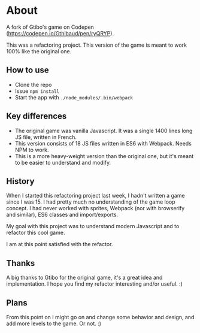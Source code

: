 # About

A fork of Gtibo's game on Codepen (https://codepen.io/Gthibaud/pen/ryQRYP).

This was a refactoring project. This version of the game is meant to work 100% like the original one.

## How to use

* Clone the repo
* Issue `npm install`
* Start the app with `./node_modules/.bin/webpack`

## Key differences

 * The original game was vanilla Javascript. It was a single 1400 lines long JS file, written in French.
 * This version consists of 18 JS files written in ES6 with Webpack. Needs NPM to work.
 * This is a more heavy-weight version than the original one, but it's meant to be easier to understand and modify.

## History

When I started this refactoring project last week, I hadn't written a game since I was 15. I had pretty much no understanding of the game loop concept. I had never worked with sprites, Webpack (nor with browserify and similar), ES6 classes and import/exports.

My goal with this project was to understand modern Javascript and to refactor this cool game.

I am at this point satisfied with the refactor.

## Thanks

A big thanks to Gtibo for the original game, it's a great idea and implementation. I hope you find my refactor interesting and/or useful. :)

## Plans

From this point on I might go on and change some behavior and design, and add more levels to the game. Or not. :)

